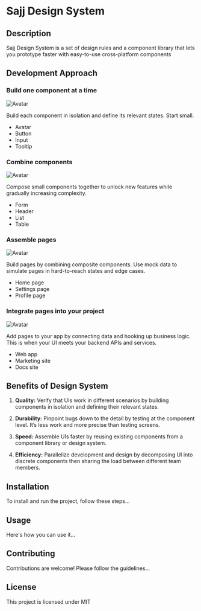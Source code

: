 # Sajj Design System

## Description
Sajj Design System is a set of design rules and a component library that lets you prototype faster with easy-to-use cross-platform components

## Development Approach
### Build one component at a time
![Avatar](https://www.componentdriven.org/component.svg)

Build each component in isolation and define its relevant states. Start small.
- Avatar
- Button
- Input
- Tooltip

### Combine components
![Avatar](https://www.componentdriven.org/composition.svg)

Compose small components together to unlock new features while gradually increasing complexity.
- Form
- Header
- List
- Table

### Assemble pages
![Avatar](https://www.componentdriven.org/page.svg)

Build pages by combining composite components. Use mock data to simulate pages in hard-to-reach states and edge cases.
- Home page
- Settings page
- Profile page

### Integrate pages into your project
![Avatar](https://www.componentdriven.org/integrate.svg)

Add pages to your app by connecting data and hooking up business logic. This is when your UI meets your backend APIs and services.
- Web app
- Marketing site
- Docs site

## Benefits of Design System

1. **Quality:** Verify that UIs work in different scenarios by building components in isolation and defining their relevant states.

2. **Durability:** Pinpoint bugs down to the detail by testing at the component level. It’s less work and more precise than testing screens.

3. **Speed:** Assemble UIs faster by reusing existing components from a component library or design system.

4. **Efficiency:** Parallelize development and design by decomposing UI into discrete components then sharing the load between different team members.


## Installation
To install and run the project, follow these steps...

## Usage
Here's how you can use it...

## Contributing
Contributions are welcome! Please follow the guidelines...

## License
This project is licensed under MIT

